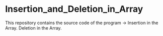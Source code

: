 # Insertion_and_Deletion_in_Array
This repository contains the source code of the program ->
Insertion in the Array.
Deletion in the Array.
